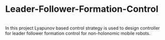 # Leader-Follower-Formation-Control
<br>
In this project Lyapunov based control strategy is used to design controller for leader follower formation control for non-holonomic mobile robots.
